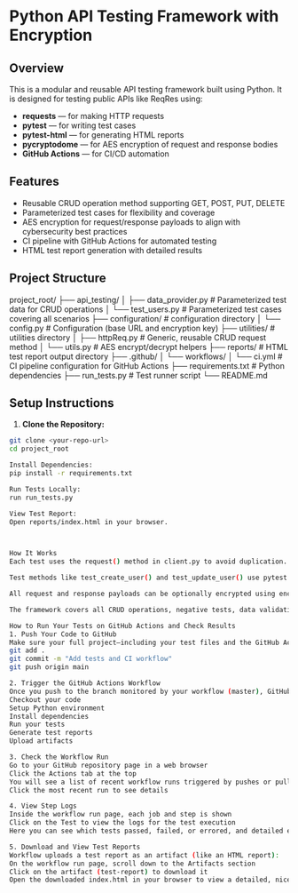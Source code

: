 # Python API Testing Framework with Encryption

## Overview
This is a modular and reusable API testing framework built using Python. It is designed for testing public APIs like ReqRes using:

- **requests** — for making HTTP requests
- **pytest** — for writing test cases
- **pytest-html** — for generating HTML reports
- **pycryptodome** — for AES encryption of request and response bodies
- **GitHub Actions** — for CI/CD automation

## Features
- Reusable CRUD operation method supporting GET, POST, PUT, DELETE
- Parameterized test cases for flexibility and coverage
- AES encryption for request/response payloads to align with cybersecurity best practices
- CI pipeline with GitHub Actions for automated testing
- HTML test report generation with detailed results

## Project Structure
project_root/
├── api_testing/
│ ├── data_provider.py # Parameterized test data for CRUD operations
│ └── test_users.py # Parameterized test cases covering all scenarios
├── configuration/ # configuration directory
│ └── config.py # Configuration (base URL and encryption key)
├── utilities/ # utilities directory
│ ├── httpReq.py # Generic, reusable CRUD request method
│ └── utils.py # AES encrypt/decrypt helpers
├── reports/ # HTML test report output directory
├── .github/
│ └── workflows/
│ └── ci.yml # CI pipeline configuration for GitHub Actions
├── requirements.txt # Python dependencies
├── run_tests.py # Test runner script
└── README.md


## Setup Instructions
1. **Clone the Repository:**
```bash
git clone <your-repo-url>
cd project_root

Install Dependencies:
pip install -r requirements.txt

Run Tests Locally:
run run_tests.py

View Test Report:
Open reports/index.html in your browser.



How It Works
Each test uses the request() method in client.py to avoid duplication.

Test methods like test_create_user() and test_update_user() use pytest.mark.parametrize to inject dynamic test values from data_provider.py.

All request and response payloads can be optionally encrypted using encrypt_data() and decrypt_data() in utils.py.

The framework covers all CRUD operations, negative tests, data validation, response time assertions, and performance testing via concurrency.

How to Run Your Tests on GitHub Actions and Check Results
1. Push Your Code to GitHub
Make sure your full project—including your test files and the GitHub Actions workflow file .github/workflows/ci.yml—is committed and pushed to your repository’s master branch:
git add .
git commit -m "Add tests and CI workflow"
git push origin main

2. Trigger the GitHub Actions Workflow
Once you push to the branch monitored by your workflow (master), GitHub automatically triggers the workflow defined in .github/workflows/ci.yml. This will:
Checkout your code
Setup Python environment
Install dependencies
Run your tests
Generate test reports
Upload artifacts 

3. Check the Workflow Run
Go to your GitHub repository page in a web browser
Click the Actions tab at the top
You will see a list of recent workflow runs triggered by pushes or pull requests
Click the most recent run to see details

4. View Step Logs
Inside the workflow run page, each job and step is shown
Click on the Test to view the logs for the test execution
Here you can see which tests passed, failed, or errored, and detailed error messages if any

5. Download and View Test Reports
Workflow uploads a test report as an artifact (like an HTML report):
On the workflow run page, scroll down to the Artifacts section
Click on the artifact (test-report) to download it
Open the downloaded index.html in your browser to view a detailed, nicely formatted report of your test results

